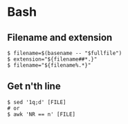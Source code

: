 # Bash

## Filename and extension

```shell
$ filename=$(basename -- "$fullfile")
$ extension="${filename##*.}"
$ filename="${filename%.*}"
```

## Get n'th line

```shell
$ sed '1q;d' [FILE]
# or
$ awk 'NR == n' [FILE]
```

